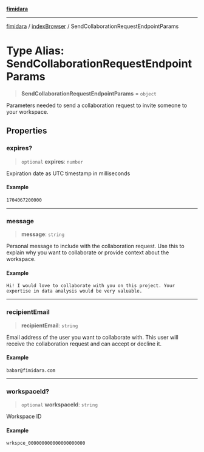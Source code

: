 [**fimidara**](../../README.md)

***

[fimidara](../../modules.md) / [indexBrowser](../README.md) / SendCollaborationRequestEndpointParams

# Type Alias: SendCollaborationRequestEndpointParams

> **SendCollaborationRequestEndpointParams** = `object`

Parameters needed to send a collaboration request to invite someone to your workspace.

## Properties

### expires?

> `optional` **expires**: `number`

Expiration date as UTC timestamp in milliseconds

#### Example

```
1704067200000
```

***

### message

> **message**: `string`

Personal message to include with the collaboration request. Use this to explain why you want to collaborate or provide context about the workspace.

#### Example

```
Hi! I would love to collaborate with you on this project. Your expertise in data analysis would be very valuable.
```

***

### recipientEmail

> **recipientEmail**: `string`

Email address of the user you want to collaborate with. This user will receive the collaboration request and can accept or decline it.

#### Example

```
babar@fimidara.com
```

***

### workspaceId?

> `optional` **workspaceId**: `string`

Workspace ID

#### Example

```
wrkspce_000000000000000000000
```
